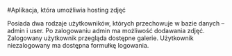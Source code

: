 #Aplikacja, która umożliwia hosting zdjęć

Posiada dwa rodzaje użytkowników, których przechowuje w bazie danych – admin i user.
Po zalogowaniu admin ma możliwość dodawania zdjęć.
Zalogowany użytkownik przegląda dostępne galerie.
Użytkownik niezalogowany ma dostępna formułkę logowania. 